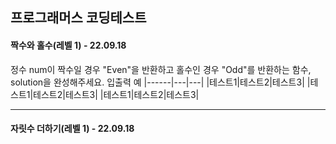## 프로그래머스 코딩테스트


#### 짝수와 홀수(레벨 1) - 22.09.18


정수 num이 짝수일 경우 "Even"을 반환하고 홀수인 경우 "Odd"를 반환하는 함수, solution을 완성해주세요.
입출력 예
|------|---|---|
|테스트1|테스트2|테스트3|
|테스트1|테스트2|테스트3|
|테스트1|테스트2|테스트3|
***
#### 자릿수 더하기(레벨 1) - 22.09.18





